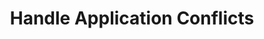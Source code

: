 ---
sidebar_position: 4
title: "Handle Application Conflicts"
sidebar_label: "Handle Application Conflicts"
description: "Manage conflicting applications in Debian platforms - resolve software incompatibilities, fix application clashes, handle competing services, and coordinate software coexistence."
keywords:
  - "debian application conflicts"
  - "software incompatibilities"
  - "application clashes"
  - "competing services"
  - "software coexistence"
tags:
  - debian
  - application-conflicts
  - software-incompatibilities
  - application-troubleshooting
  - service-conflicts
slug: /linux/debian/troubleshooting/software-conflicts/handle-application-conflicts
---